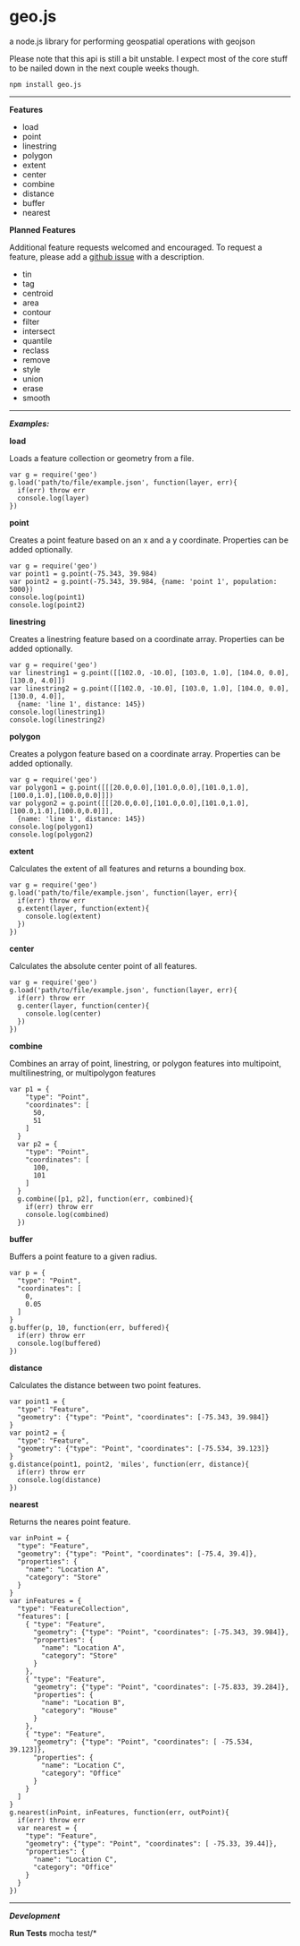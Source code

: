 geo.js
======

a node.js library for performing geospatial operations with geojson

Please note that this api is still a bit unstable. I expect most of the core stuff to be nailed down in the next couple weeks though.

    npm install geo.js

- - -

**Features**

- load
- point
- linestring
- polygon
- extent
- center
- combine
- distance
- buffer
- nearest

**Planned Features**

Additional feature requests welcomed and encouraged. To request a feature, please add a [github issue](https://github.com/morganherlocker/geo.js/issues) with a description.

- tin
- tag
- centroid
- area
- contour
- filter
- intersect
- quantile
- reclass
- remove
- style
- union
- erase
- smooth

- - -

***Examples:***

**load**

Loads a feature collection or geometry from a file.

    var g = require('geo')
    g.load('path/to/file/example.json', function(layer, err){
      if(err) throw err
      console.log(layer)
    })

**point**

Creates a point feature based on an x and a y coordinate. Properties can be added optionally.

    var g = require('geo')
    var point1 = g.point(-75.343, 39.984)
    var point2 = g.point(-75.343, 39.984, {name: 'point 1', population: 5000})
    console.log(point1)
    console.log(point2)

**linestring**

Creates a linestring feature based on a coordinate array. Properties can be added optionally.

    var g = require('geo')
    var linestring1 = g.point([[102.0, -10.0], [103.0, 1.0], [104.0, 0.0], [130.0, 4.0]])
    var linestring2 = g.point([[102.0, -10.0], [103.0, 1.0], [104.0, 0.0], [130.0, 4.0]], 
      {name: 'line 1', distance: 145})
    console.log(linestring1)
    console.log(linestring2)

**polygon**

Creates a polygon feature based on a coordinate array. Properties can be added optionally.

    var g = require('geo')
    var polygon1 = g.point([[[20.0,0.0],[101.0,0.0],[101.0,1.0],[100.0,1.0],[100.0,0.0]]])
    var polygon2 = g.point([[[20.0,0.0],[101.0,0.0],[101.0,1.0],[100.0,1.0],[100.0,0.0]]], 
      {name: 'line 1', distance: 145})
    console.log(polygon1)
    console.log(polygon2)


**extent**

Calculates the extent of all features and returns a bounding box.

    var g = require('geo')
    g.load('path/to/file/example.json', function(layer, err){
      if(err) throw err
      g.extent(layer, function(extent){
        console.log(extent)
      })
    })

**center**

Calculates the absolute center point of all features.

    var g = require('geo')
    g.load('path/to/file/example.json', function(layer, err){
      if(err) throw err
      g.center(layer, function(center){
        console.log(center)
      })
    })

**combine**

Combines an array of point, linestring, or polygon features into multipoint, multilinestring, or multipolygon features

    var p1 = {
        "type": "Point",
        "coordinates": [
          50,
          51
        ]
      }
      var p2 = {
        "type": "Point",
        "coordinates": [
          100,
          101
        ]
      }
      g.combine([p1, p2], function(err, combined){
        if(err) throw err
        console.log(combined)
      })

**buffer**

Buffers a point feature to a given radius.

    var p = {
      "type": "Point",
      "coordinates": [
        0,
        0.05
      ]
    }
    g.buffer(p, 10, function(err, buffered){
      if(err) throw err
      console.log(buffered)
    })

**distance**

Calculates the distance between two point features.

    var point1 = { 
      "type": "Feature",
      "geometry": {"type": "Point", "coordinates": [-75.343, 39.984]}
    }
    var point2 = { 
      "type": "Feature",
      "geometry": {"type": "Point", "coordinates": [-75.534, 39.123]}
    }
    g.distance(point1, point2, 'miles', function(err, distance){
      if(err) throw err
      console.log(distance)
    })

**nearest**

Returns the neares point feature.
    
    var inPoint = { 
      "type": "Feature",
      "geometry": {"type": "Point", "coordinates": [-75.4, 39.4]},
      "properties": { 
        "name": "Location A",
        "category": "Store"
      }
    }
    var inFeatures = { 
      "type": "FeatureCollection",
      "features": [
        { "type": "Feature",
          "geometry": {"type": "Point", "coordinates": [-75.343, 39.984]},
          "properties": { 
            "name": "Location A",
            "category": "Store"
          }
        },
        { "type": "Feature",
          "geometry": {"type": "Point", "coordinates": [-75.833, 39.284]},
          "properties": { 
            "name": "Location B",
            "category": "House"
          }
        },
        { "type": "Feature",
          "geometry": {"type": "Point", "coordinates": [ -75.534, 39.123]},
          "properties": { 
            "name": "Location C",
            "category": "Office"
          }
        }
      ]
    }
    g.nearest(inPoint, inFeatures, function(err, outPoint){
      if(err) throw err
      var nearest = { 
        "type": "Feature",
        "geometry": {"type": "Point", "coordinates": [ -75.33, 39.44]},
        "properties": { 
          "name": "Location C",
          "category": "Office"
        }
      }
    })


- - -

***Development***

**Run Tests**
mocha test/*